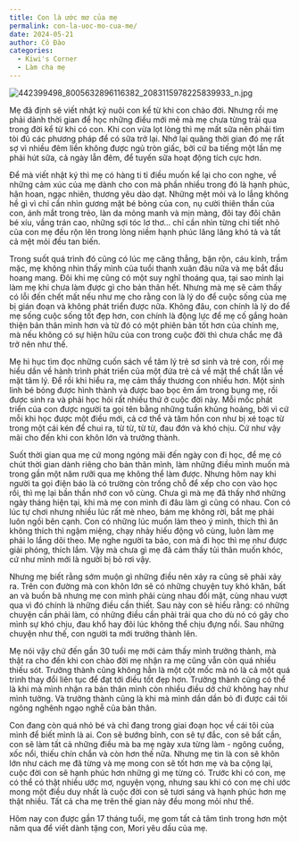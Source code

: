 ```yaml
---
title: Con là ước mơ của mẹ
permalink: con-la-uoc-mo-cua-me/
date: 2024-05-21
author: Cô Đào
categories:
  - Kiwi's Corner
  - Làm cha mẹ
---
```


![442399498_8005632896116382_2083115978225839933_n.jpg](/images/6d6b1def6bfb4725b41dadd27f09af71/442399498_8005632896116382_2083115978225839933_n.jpg)



Mẹ đã định sẽ viết nhật ký nuôi con kể từ khi con chào đời. Nhưng rồi mẹ phải dành thời gian để học những điều mới mẻ mà mẹ chưa từng trải qua trong đời kể từ khi có con. Khi con vừa lọt lòng thì mẹ mất sữa nên phải tìm tòi đủ các phương pháp để có sữa trở lại. Nhớ lại quãng thời gian đó mẹ rất sợ vì nhiều đêm liền không được ngủ tròn giấc, bởi cứ ba tiếng một lần mẹ phải hút sữa, cả ngày lẫn đêm, để tuyến sữa hoạt động tích cực hơn. 


Để mà viết nhật ký thì mẹ có hàng ti tỉ điều muốn kể lại cho con nghe, về những cảm xúc của mẹ dành cho con mà phần nhiều trong đó là hạnh phúc, hân hoan, ngạc nhiên, thương yêu dào dạt. Những mệt mỏi và lo lắng không hề gì vì chỉ cần nhìn gương mặt bé bỏng của con, nụ cười thiên thần của con, ánh mắt trong trẻo, làn da mỏng manh và mịn màng, đôi tay đôi chân bé xíu, vầng trán cao, những sợi tóc lơ thơ… chỉ cần nhìn từng chi tiết nhỏ của con mẹ đều rộn lên trong lòng niềm hạnh phúc lâng lâng khó tả và tất cả mệt mỏi đều tan biến.


Trong suốt quá trình đó cũng có lúc mẹ căng thẳng, bận rộn, cáu kỉnh, trầm mặc, mẹ không nhìn thấy mình của tuổi thanh xuân đâu nữa và mẹ bắt đầu hoang mang. Đôi khi mẹ cũng có một suy nghĩ thoáng qua, tại sao mình lại làm mẹ khi chưa làm được gì cho bản thân hết. Nhưng mà mẹ sẽ cảm thấy có lỗi đến chết mất nếu như mẹ cho rằng con là lý do để cuộc sống của mẹ bị gián đoạn và không phát triển được nữa. Không đâu, con chính là lý do để mẹ sống cuộc sống tốt đẹp hơn, con chính là động lực để mẹ cố gắng hoàn thiện bản thân mình hơn và từ đó có một phiên bản tốt hơn của chính mẹ, mà nếu không có sự hiện hữu của con trong cuộc đời thì chưa chắc mẹ đã trở nên như thế.


Mẹ hì hục tìm đọc những cuốn sách về tâm lý trẻ sơ sinh và trẻ con, rồi mẹ hiểu dần về hành trình phát triển của một đứa trẻ cả về mặt thể chất lẫn về mặt tâm lý. Để rồi khi hiểu ra, mẹ cảm thấy thương con nhiều hơn. Một sinh linh bé bỏng được hình thành và được bao bọc êm ấm trong bụng mẹ, rồi được sinh ra và phải học hỏi rất nhiều thứ ở cuộc đời này. Mỗi mốc phát triển của con được người ta gọi tên bằng những tuần khủng hoảng, bởi vì cứ mỗi khi học được một điều mới, cả cơ thể và tâm hồn con như bị xé toạc từ trong một cái kén để chui ra, từ từ, từ từ, đau đớn và khó chịu. Cứ như vậy mãi cho đến khi con khôn lớn và trưởng thành. 


Suốt thời gian qua mẹ cứ mong ngóng mãi đến ngày con đi học, để mẹ có chút thời gian dành riêng cho bản thân mình, làm những điều mình muốn mà trong gần một năm rưỡi qua mẹ không thể làm được. Nhưng hôm nay khi người ta gọi điện báo là có trường còn trống chỗ để xếp cho con vào học rồi, thì mẹ lại bần thần nhớ con vô cùng. Chưa gì mà mẹ đã thấy nhớ những ngày tháng hiện tại, khi mà mẹ con mình đi đâu làm gì cũng có nhau. Con có lúc tự chơi nhưng nhiều lúc rất mè nheo, bám mẹ không rời, bắt mẹ phải luôn ngồi bên cạnh. Con có những lúc muốn làm theo ý mình, thích thì ăn không thích thì ngậm miệng, chạy nhảy hiếu động vô cùng, luôn làm mẹ phải lo lắng dõi theo. Mẹ nghe người ta bảo, con mà đi học thì mẹ như được giải phóng, thích lắm. Vậy mà chưa gì mẹ đã cảm thấy tủi thân muốn khóc, cứ như mình mới là người bị bỏ rơi vậy. 


Nhưng mẹ biết rằng sớm muộn gì những điều nên xảy ra cũng sẽ phải xảy ra. Trên con đường mà con khôn lớn sẽ có những chuyện tuy khó khăn, bất an và buồn bã nhưng mẹ con mình phải cùng nhau đối mặt, cùng nhau vượt qua vì đó chính là những điều cần thiết. Sau này con sẽ hiểu rằng: có những chuyện cần phải làm, có những điều cần phải trải qua cho dù nó có gây cho mình sự khó chịu, đau khổ hay đôi lúc không thể chịu đựng nổi. Sau những chuyện như thế, con người ta mới trưởng thành lên.


Mẹ nói vậy chứ đến gần 30 tuổi mẹ mới cảm thấy mình trưởng thành, mà thật ra cho đến khi con chào đời mẹ nhận ra mẹ cũng vẫn còn quá nhiều thiếu sót. Trưởng thành cũng không hẳn là một cột mốc mà nó là cả một quá trình thay đổi liên tục để đạt tới điều tốt đẹp hơn. Trưởng thành cũng có thể là khi mà mình nhận ra bản thân mình còn nhiều điều dở chứ không hay như mình tưởng. Và trưởng thành cũng là khi mà mình dần dần bỏ đi được cái tôi ngông nghênh ngạo nghễ của bản thân.


Con đang còn quá nhỏ bé và chỉ đang trong giai đoạn học về cái tôi của mình để biết mình là ai. Con sẽ bướng bỉnh, con sẽ tự đắc, con sẽ bất cần, con sẽ làm tất cả những điều mà ba mẹ ngày xưa từng làm - ngông cuồng, xốc nổi, thiếu chín chắn và còn hơn thế nữa. Nhưng mẹ tin là con sẽ khôn lớn như cách mẹ đã từng và mẹ mong con sẽ tốt hơn mẹ và ba cộng lại, cuộc đời con sẽ hạnh phúc hơn những gì mẹ từng có. Trước khi có con, mẹ có thể có thật nhiều ước mơ, nguyện vọng, nhưng sau khi có con mẹ chỉ ước mong một điều duy nhất là cuộc đời con sẽ tươi sáng và hạnh phúc hơn mẹ thật nhiều. Tất cả cha mẹ trên thế gian này đều mong mỏi như thế. 


Hôm nay con được gần 17 tháng tuổi, mẹ gom tất cả tâm tình trong hơn một năm qua để viết dành tặng con, Mori yêu dấu của mẹ.


